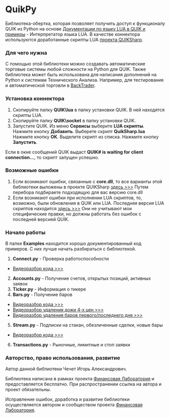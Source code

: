 # QuikPy
Библиотека-обертка, которая позволяет получить доступ к функционалу QUIK из Python на основе [Документации по языку LUA в QUIK и примеры](https://arqatech.com/ru/support/files/) - Интерпретатор языка LUA. В качестве коннектора используются доработанные скрипты LUA [проекта QUIKSharp](https://github.com/finsight/QUIKSharp).

### Для чего нужна
С помощью этой библиотеки можно создавать автоматические торговые системы любой сложности на Python для QUIK. Также библиотека может быть использована для написания дополнений на Python к системам Технического Анализа. Например, для тестирования и автоматической торговли в [BackTrader](https://www.backtrader.com/).

### Установка коннектора
1.	Скопируйте папку **QUIK\lua** в папку установки QUIK. В ней находятся скрипты LUA.
2.	Скопируйте папку **QUIK\socket** в папку установки QUIK.
3.	Запустите QUIK. Из меню **Сервисы** выберите **LUA скрипты**. Нажмите кнопку **Добавить**. Выберете скрипт **QuikSharp.lua** Нажмите кнопку **OK**. Выделите скрипт из списка. Нажмите кнопку **Запустить**.

Если в окне сообщений QUIK выдаст **QUIK# is waiting for client connection...**, то скрипт запущен успешно.

### Возможные ошибки
1. Если возникают ошибки, связанные с **core.dll**, то все варианты этой библиотеки выложены в проекте QUIKSharp [здесь >>>](https://github.com/finsight/QUIKSharp/tree/master/src/QuikSharp/lua/clibs64) Путем перебора подбираете подходящую для вас версию core.dll
2. Если возникают ошибки при исполнении LUA скриптов, то, возможно, были обновления в QUIK или LUA. Последняя версия LUA скриптов находится [здесь >>>](https://github.com/finsight/QUIKSharp/tree/master/src/QuikSharp/lua) Они не учитывают мои специфические правки, но должны работать без ошибок с последней версией QUIK.

### Начало работы
В папке **Examples** находится хорошо документированный код примеров. С них лучше начать разбираться с библиотекой.

1. **Connect.py** - Проверка работоспособности
- [Видеоразбор кода >>>](https://finlab.vip/connectpy/)
2. **Accounts.py** - Получение счетов, открытых позиций, активных заявок
3. **Ticker.py** - Информация о тикере
4. **Bars.py** - Получение баров
- [Видеоразбор кода >>>](https://finlab.vip/barspy/)
- [Видеоразбор удаления дожи 4-х цен >>>](https://finlab.vip/fourpricedoji/)
- [Видеоразбор удаления баров первого/последнего дня >>>](https://finlab.vip/skipdates/)
5. **Stream.py** - Подписки на стакан, обезличенные сделки, новые бары
- [Видеоразбор кода >>>](https://finlab.vip/streampy/)
6. **Transactions.py** - Рыночные, лимитные и стоп заявки

### Авторство, право использования, развитие
Автор данной библиотеки Чечет Игорь Александрович.

Библиотека написана в рамках проекта [Финансовая Лаборатория](https://finlab.vip/) и предоставляется бесплатно. При распространении ссылка на автора и проект обязательны.

Исправление ошибок, доработка и развитие библиотеки осуществляется автором и сообществом проекта [Финансовая Лаборатория](https://finlab.vip/).
